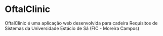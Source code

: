 # OftalClinic

OftalClinic é uma aplicação web desenvolvida para cadeira Requisitos de Sistemas da Universidade Estácio de Sá (FIC - Moreira Campos)

